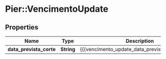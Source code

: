# Pier::VencimentoUpdate

## Properties
Name | Type | Description | Notes
------------ | ------------- | ------------- | -------------
**data_prevista_corte** | **String** | {{{vencimento_update_data_prevista_corte_value}}} | [optional] 


